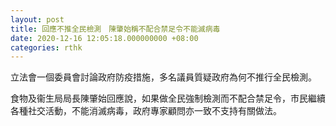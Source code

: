 ```yaml
---
layout: post
title: 回應不推全民檢測　陳肇始稱不配合禁足令不能滅病毒
date: 2020-12-16 12:05:18.000000000 +08:00
categories: rthk
---
```


立法會一個委員會討論政府防疫措施，多名議員質疑政府為何不推行全民檢測。

食物及衞生局局長陳肇始回應說，如果做全民強制檢測而不配合禁足令，市民繼續各種社交活動，不能消滅病毒，政府專家顧問亦一致不支持有關做法。
